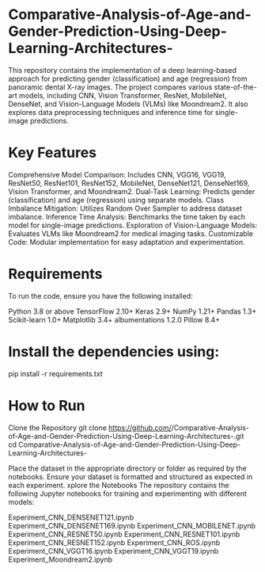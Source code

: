 # Comparative-Analysis-of-Age-and-Gender-Prediction-Using-Deep-Learning-Architectures-
This repository contains the implementation of a deep learning-based approach for predicting gender (classification) and age (regression) from panoramic dental X-ray images. The project compares various state-of-the-art models, including CNN, Vision Transformer, ResNet, MobileNet, DenseNet, and Vision-Language Models (VLMs) like Moondream2. It also explores data preprocessing techniques and inference time for single-image predictions.
# Key Features
Comprehensive Model Comparison: Includes CNN, VGG16, VGG19, ResNet50, ResNet101, ResNet152, MobileNet, DenseNet121, DenseNet169, Vision Transformer, and Moondream2.
Dual-Task Learning: Predicts gender (classification) and age (regression) using separate models.
Class Imbalance Mitigation: Utilizes Random Over Sampler to address dataset imbalance.
Inference Time Analysis: Benchmarks the time taken by each model for single-image predictions.
Exploration of Vision-Language Models: Evaluates VLMs like Moondream2 for medical imaging tasks.
Customizable Code: Modular implementation for easy adaptation and experimentation.

# Requirements
To run the code, ensure you have the following installed:

Python 3.8 or above
TensorFlow 2.10+
Keras 2.9+
NumPy 1.21+
Pandas 1.3+
Scikit-learn 1.0+
Matplotlib 3.4+
albumentations 1.2.0
Pillow 8.4+

# Install the dependencies using:
pip install -r requirements.txt  

# How to Run
Clone the Repository
git clone https://github.com/<your-username>/Comparative-Analysis-of-Age-and-Gender-Prediction-Using-Deep-Learning-Architectures-.git  
cd Comparative-Analysis-of-Age-and-Gender-Prediction-Using-Deep-Learning-Architectures-  

Place the dataset in the appropriate directory or folder as required by the notebooks. Ensure your dataset is formatted and structured as expected in each experiment.
xplore the Notebooks
The repository contains the following Jupyter notebooks for training and experimenting with different models:

Experiment_CNN_DENSENET121.ipynb
Experiment_CNN_DENSENET169.ipynb
Experiment_CNN_MOBILENET.ipynb
Experiment_CNN_RESNET50.ipynb
Experiment_CNN_RESNET101.ipynb
Experiment_CNN_RESNET152.ipynb
Experiment_CNN_ROS.ipynb
Experiment_CNN_VGGT16.ipynb
Experiment_CNN_VGGT19.ipynb
Experiment_Moondream2.ipynb


